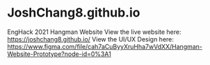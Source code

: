 # JoshChang8.github.io
EngHack 2021 Hangman Website
View the live website here: https://joshchang8.github.io/
View the UI/UX Design here: https://www.figma.com/file/cah7aCuByyXruHha7wVdXX/Hangman-Website-Prototype?node-id=0%3A1
